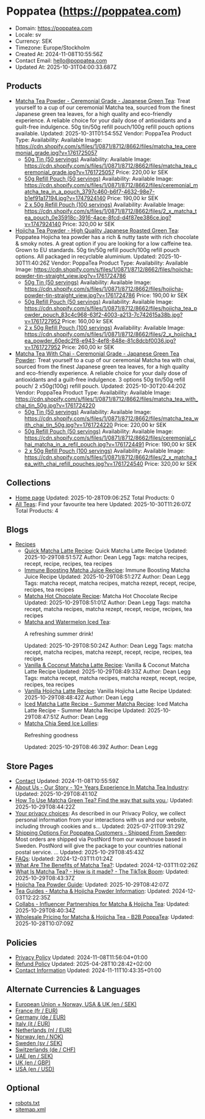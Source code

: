 # Poppatea (https://poppatea.com)

- Domain: https://poppatea.com
- Locale: sv
- Currency: SEK
- Timezone: Europe/Stockholm
- Created At: 2024-11-08T10:55:56Z
- Contact Email: hello@poppatea.com
- Updated At: 2025-10-31T04:00:33.687Z

## Products

- [Matcha Tea Powder - Ceremonial Grade - Japanese Green Tea](https://poppatea.com/products/matcha-tea-ceremonial): Treat yourself to a cup of our ceremonial Matcha tea, sourced from the finest Japanese green tea leaves, for a high quality and eco-friendly experience. A reliable choice for your daily dose of antioxidants and a guilt-free indulgence. 50g tin/50g refill pouch/100g refill pouch options available.
  Updated: 2025-10-31T01:54:55Z
  Vendor: PoppaTea
  Product Type: 
  Availability: Available
  Image: https://cdn.shopify.com/s/files/1/0871/8712/8662/files/matcha_tea_ceremonial_grade.jpg?v=1761725057
  - [50g Tin (50 servings)](https://poppatea.com/products/matcha-tea-ceremonial?variant=49292502008150)
    Availability: Available
    Image: https://cdn.shopify.com/s/files/1/0871/8712/8662/files/matcha_tea_ceremonial_grade.jpg?v=1761725057
    Price: 220,00 kr SEK
  - [50g Refill Pouch (50 servings)](https://poppatea.com/products/matcha-tea-ceremonial?variant=49292502040918)
    Availability: Available
    Image: https://cdn.shopify.com/s/files/1/0871/8712/8662/files/ceremonial_matcha_tea_in_a_pouch_3797c460-b6f7-4632-98e7-b1ef91a17194.jpg?v=1747924140
    Price: 190,00 kr SEK
  - [2 x 50g Refill Pouch (100 servings)](https://poppatea.com/products/matcha-tea-ceremonial?variant=49424366895446)
    Availability: Available
    Image: https://cdn.shopify.com/s/files/1/0871/8712/8662/files/2_x_matcha_tea_pouch_0e35918c-3916-4ace-8fcd-d4f87ee386ce.jpg?v=1747924140
    Price: 320,00 kr SEK
- [Hojicha Tea Powder - High Quality Japanese Roasted Green Tea](https://poppatea.com/products/hojicha-tea-powder): Poppatea Hojicha tea powder has a rich & nutty taste with rich chocolate & smoky notes. A great option if you are looking for a low caffeine tea. Grown to EU standards. 50g tin/50g refill pouch/100g refill pouch options. All packaged in recyclable aluminium.
  Updated: 2025-10-30T11:40:26Z
  Vendor: PoppaTea
  Product Type: 
  Availability: Available
  Image: https://cdn.shopify.com/s/files/1/0871/8712/8662/files/hojicha-powder-tin-straight_view.jpg?v=1761724786
  - [50g Tin (50 servings)](https://poppatea.com/products/hojicha-tea-powder?variant=49424383836502)
    Availability: Available
    Image: https://cdn.shopify.com/s/files/1/0871/8712/8662/files/hojicha-powder-tin-straight_view.jpg?v=1761724786
    Price: 190,00 kr SEK
  - [50g Refill Pouch (50 servings)](https://poppatea.com/products/hojicha-tea-powder?variant=49424383869270)
    Availability: Available
    Image: https://cdn.shopify.com/s/files/1/0871/8712/8662/files/hojicha_tea_powder_pouch_83c4c968-63f2-4003-a213-7c742615a38b.jpg?v=1761727952
    Price: 160,00 kr SEK
  - [2 x 50g Refill Pouch (100 servings)](https://poppatea.com/products/hojicha-tea-powder?variant=49424383902038)
    Availability: Available
    Image: https://cdn.shopify.com/s/files/1/0871/8712/8662/files/2_x_hojicha_tea_powder_60edc2f8-e943-4ef8-848e-81c8dcbf0036.jpg?v=1761727952
    Price: 260,00 kr SEK
- [Matcha Tea With Chai - Ceremonial Grade - Japanese Green Tea Powder](https://poppatea.com/products/matcha-tea-with-chai-ceremonial): Treat yourself to a cup of our ceremonial Matcha tea with chai, sourced from the finest Japanese green tea leaves, for a high quality and eco-friendly experience. A reliable choice for your daily dose of antioxidants and a guilt-free indulgence. 3 options 50g tin/50g refill pouch/ 2 x50g(100g) refill pouch.
  Updated: 2025-10-30T20:44:20Z
  Vendor: PoppaTea
  Product Type: 
  Availability: Available
  Image: https://cdn.shopify.com/s/files/1/0871/8712/8662/files/matcha_tea_with_chai_tin_50g.jpg?v=1761724220
  - [50g Tin (50 servings)](https://poppatea.com/products/matcha-tea-with-chai-ceremonial?variant=49834388947286)
    Availability: Available
    Image: https://cdn.shopify.com/s/files/1/0871/8712/8662/files/matcha_tea_with_chai_tin_50g.jpg?v=1761724220
    Price: 220,00 kr SEK
  - [50g Refill Pouch (50 servings)](https://poppatea.com/products/matcha-tea-with-chai-ceremonial?variant=49834388980054)
    Availability: Available
    Image: https://cdn.shopify.com/s/files/1/0871/8712/8662/files/ceremonial_chai_matcha_in_a_refil_pouch.jpg?v=1761724491
    Price: 190,00 kr SEK
  - [2 x 50g Refill Pouch (100 servings)](https://poppatea.com/products/matcha-tea-with-chai-ceremonial?variant=49834389012822)
    Availability: Available
    Image: https://cdn.shopify.com/s/files/1/0871/8712/8662/files/2_x_matcha_tea_with_chai_refill_pouches.jpg?v=1761724540
    Price: 320,00 kr SEK

## Collections

- [Home page](https://poppatea.com/collections/frontpage)
  Updated: 2025-10-28T09:06:25Z
  Total Products: 0
- [All Teas](https://poppatea.com/collections/all-teas): Find your favourite tea here
  Updated: 2025-10-30T11:26:07Z
  Total Products: 4

## Blogs

- [Recipes](https://poppatea.com/blogs/recipes)
  - [Quick Matcha Latte Recipe](https://poppatea.com/blogs/recipes/quick-matcha-latte-recipe): Quick Matcha Latte Recipe
    Updated: 2025-10-29T08:51:57Z
    Author: Dean Legg
    Tags: matcha recipes, recept, recipe, recipes, tea recipes
  - [Immune Boosting Matcha Juice Recipe](https://poppatea.com/blogs/recipes/immune-boosting-matcha-juice): Immune Boosting Matcha Juice Recipe
    Updated: 2025-10-29T08:51:27Z
    Author: Dean Legg
    Tags: matcha recept, matcha recipes, matcha rezept, recept, recipe, recipes, tea recipes
  - [Matcha Hot Chocolate Recipe](https://poppatea.com/blogs/recipes/matcha-hot-chocolate-recipe): Matcha Hot Chocolate Recipe
    Updated: 2025-10-29T08:51:01Z
    Author: Dean Legg
    Tags: matcha recept, matcha recipes, matcha rezept, recept, recipe, recipes, tea recipes
  - [Matcha and Watermelon Iced Tea](https://poppatea.com/blogs/recipes/matcha-watermelon-iced-tea-recipe): <p>A refreshing summer drink!</p>
    Updated: 2025-10-29T08:50:24Z
    Author: Dean Legg
    Tags: matcha recept, matcha recipes, matcha rezept, recept, recipe, recipes, tea recipes
  - [Vanilla & Coconut Matcha Latte Recipe](https://poppatea.com/blogs/recipes/vanilla-coconut-matcha-latte-recipe): Vanilla & Coconut Matcha Latte Recipe
    Updated: 2025-10-29T08:49:33Z
    Author: Dean Legg
    Tags: matcha recept, matcha recipes, matcha rezept, recept, recipe, recipes, tea recipes
  - [Vanilla Hojicha Latte Recipe](https://poppatea.com/blogs/recipes/vanilla-hojicha-latte): Vanilla Hojicha Latte Recipe
    Updated: 2025-10-29T08:48:42Z
    Author: Dean Legg
  - [Iced Matcha Latte Recipe - Summer Matcha Recipe](https://poppatea.com/blogs/recipes/iced-matcha-latte): Iced Matcha Latte Recipe - Summer Matcha Recipe
    Updated: 2025-10-29T08:47:51Z
    Author: Dean Legg
  - [Matcha Chia Seed Ice Lollies](https://poppatea.com/blogs/recipes/matcha-chia-seed-ice-lollies): <p>Refreshing goodness</p>
    Updated: 2025-10-29T08:46:39Z
    Author: Dean Legg

## Store Pages

- [Contact](https://poppatea.com/pages/contact)
  Updated: 2024-11-08T10:55:59Z
- [About Us - Our Story - 10+ Years Experience In Matcha Tea Industry](https://poppatea.com/pages/about-us): 
  Updated: 2025-10-29T08:41:10Z
- [How To Use Matcha Green Tea? Find the way that suits you.](https://poppatea.com/pages/how-to-use-matcha-green-tea): 
  Updated: 2025-10-29T08:44:22Z
- [Your privacy choices](https://poppatea.com/pages/data-sharing-opt-out): As described in our Privacy Policy, we collect personal information from your interactions with us and our website, including through cookies and s...
  Updated: 2025-07-21T09:31:29Z
- [Shipping Options For Poppatea Customers - Shipped From Sweden](https://poppatea.com/pages/shipping): Most orders are shipped via PostNord from our warehouse based in Sweden. PostNord will give the package to your countries national postal service. ...
  Updated: 2025-10-29T08:45:43Z
- [FAQs](https://poppatea.com/pages/faqs): 
  Updated: 2024-12-03T11:01:24Z
- [What Are The Benefits of Matcha Tea?](https://poppatea.com/pages/what-are-the-benefits-of-matcha-tea): 
  Updated: 2024-12-03T11:02:26Z
- [What Is Matcha Tea? - How is it made? - The TikTok Boom](https://poppatea.com/pages/what-is-matcha-tea): 
  Updated: 2025-10-29T08:43:37Z
- [Hojicha Tea Powder Guide](https://poppatea.com/pages/hojicha-tea-guide): 
  Updated: 2025-10-29T08:42:07Z
- [Tea Guides - Matcha & Hojicha Powder Information](https://poppatea.com/pages/tea-guides): 
  Updated: 2024-12-03T12:22:35Z
- [Collabs - Influencer Partnerships for Matcha & Hojicha Tea](https://poppatea.com/pages/collab): 
  Updated: 2025-10-29T08:40:34Z
- [Wholesale Pricing for Matcha & Hojicha Tea - B2B PoppaTea](https://poppatea.com/pages/wholesale): 
  Updated: 2025-10-28T10:07:09Z

## Policies

- [Privacy Policy](https://poppatea.com/policies/privacy-policy)
  Updated: 2024-11-08T11:56:04+01:00
- [Refund Policy](https://poppatea.com/policies/refund-policy)
  Updated: 2025-04-28T10:28:42+02:00
- [Contact Information](https://poppatea.com/policies/contact-information)
  Updated: 2024-11-11T10:43:35+01:00

## Alternate Currencies & Languages

- [European Union + Norway, USA & UK (en / SEK)](https://poppatea.com/en-eu/llms.txt?market=eu)
- [France (fr / EUR)](https://poppatea.com/fr-fr/llms.txt?market=france)
- [Germany (de / EUR)](https://poppatea.com/de-de/llms.txt?market=germany)
- [Italy (it / EUR)](https://poppatea.com/it-it/llms.txt?market=italy)
- [Netherlands (nl / EUR)](https://poppatea.com/nl-nl/llms.txt?market=netherlands)
- [Norway (en / NOK)](https://poppatea.com/en-no/llms.txt?market=norway)
- [Sweden (sv / SEK)](https://poppatea.com/llms.txt?market=se)
- [Switzerlands (de / CHF)](https://poppatea.com/de-ch/llms.txt?market=switzerlands)
- [UAE (en / SEK)](https://poppatea.com/en-row/llms.txt?market=row)
- [UK (en / GBP)](https://poppatea.com/en-gb/llms.txt?market=uk)
- [USA (en / USD)](https://poppatea.com/en-us/llms.txt?market=usa)

## Optional

- [robots.txt](https://poppatea.com/robots.txt)
- [sitemap.xml](https://poppatea.com/sitemap.xml)
